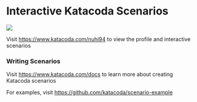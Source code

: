 # Interactive Katacoda Scenarios

[![](http://shields.katacoda.com/katacoda/nuhi94/count.svg)](https://www.katacoda.com/nuhi94 "Get your profile on Katacoda.com")

Visit https://www.katacoda.com/nuhi94 to view the profile and interactive scenarios

### Writing Scenarios
Visit https://www.katacoda.com/docs to learn more about creating Katacoda scenarios

For examples, visit https://github.com/katacoda/scenario-example
